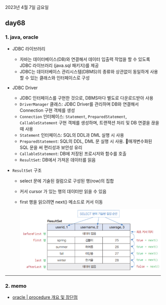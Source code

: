2023년 4월 7일 금요일

## day68

### 1. java, oracle

- JDBC 라이브러리

  - 자바는 데이터베이스(DB)와 연결해서 데이터 입출력 작업을 할 수 있도록 JDBC 라이브러리 (java.sql 패키지)를 제공
  - JDBC는 데이터베이스 관리시스템(DBMS)의 종류와 상관없이 동일하게 사용할 수 있는 클래스와 인터페이스로 구성

- JDBC Driver

  - JDBC 인터페이스를 구현한 것으로, DBMS마다 별도로 다운로드받아 사용
  - `DriverManager` 클래스: JDBC Driver를 관리하며 DB와 연결해서 Connection 구현 객체를 생성
  - `Connection` 인터페이스: `Statement`, `PreparedStatement`, `CallableStatement` 구현 객체를 생성하며, 트랜잭션 처리 및 DB 연결을 끊을 때 사용
  - `Statement` 인터페이스: SQL의 DDL과 DML 실행 시 사용
  - `PreparedStatement`: SQL의 DDL, DML 문 실행 시 사용. 매개변수화된 SQL 문을 써 편리성과 보안성 유리
  - `CallableStatement`: DB에 저장된 프로시저와 함수를 호출
  - `ResultSet`: DB에서 가져온 데이터를 읽음

- `ResultSet` 구조

  - select 문에 기술된 컬럼으로 구성된 행(row)의 집합
  - 커서 cursor 가 있는 행의 데이터만 읽을 수 있음
  - first 행을 읽으려면 next() 메소드로 커서 이동

    ![](./resultSet.png)

---

### 2. memo

- [oracle | procedure 개요 및 장단점](https://runcoding.tistory.com/31)

